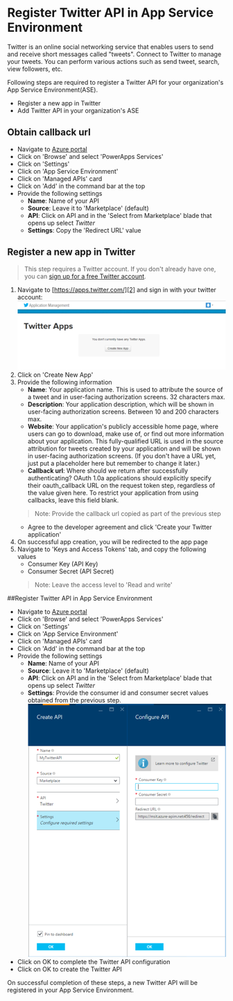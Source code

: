 <properties
	pageTitle="Register your organization's Twitter API"
	description="IT Doc: Register your organization's Twitter API"
	services="powerapps"
	documentationCenter="" 
	authors="rajram"
	manager="dwrede"
	editor=""/>

<tags
   ms.service="powerapps"
   ms.devlang="na"
   ms.topic="article"
   ms.tgt_pltfrm="na"
   ms.workload="na" 
   ms.date="11/03/2015"
   ms.author="rajram"/>

# Register Twitter API in App Service Environment

Twitter is an online social networking service that enables users to send and receive short messages called "tweets". Connect to Twitter to manage your tweets. You can perform various actions such as send tweet, search, view followers, etc.

Following steps are required to register a Twitter API for your organization's App Service Environment(ASE).

- Register a new app in Twitter
- Add Twitter API in your organization's ASE

## Obtain callback url
- Navigate to [Azure portal][4]
- Click on 'Browse' and select 'PowerApps Services'
- Click on 'Settings'
- Click on 'App Service Environment'
- Click on 'Managed APIs' card
- Click on 'Add' in the command bar at the top
- Provide the following settings
	- **Name**: Name of your API
	- **Source**: Leave it to 'Marketplace' (default)
	- **API**: Click on API and in the 'Select from Marketplace' blade that opens up select _Twitter_
	- **Settings**: Copy the 'Redirect URL' value

## Register a new app in Twitter
> This step requires a Twitter account. If you don't already have one, you can [sign up for a free Twitter account][1].


1. Navigate to [https://apps.twitter.com/][2] and sign in with your twitter account:  
![Twitter apps page][3]
2. Click on 'Create New App'
3. Provide the following information
	- **Name**: Your application name. This is used to attribute the source of a tweet and in user-facing authorization screens. 32 characters max.
	- **Description**: Your application description, which will be shown in user-facing authorization screens. Between 10 and 200 characters max.
	- **Website**: Your application's publicly accessible home page, where users can go to download, make use of, or find out more information about your application. This fully-qualified URL is used in the source attribution for tweets created by your application and will be shown in user-facing authorization screens. (If you don't have a URL yet, just put a placeholder here but remember to change it later.)
	- **Callback url**: Where should we return after successfully authenticating? OAuth 1.0a applications should explicitly specify their oauth_callback URL on the request token step, regardless of the value given here. To restrict your application from using callbacks, leave this field blank.
	> Note: Provide the callback url copied as part of the previous step
	- Agree to the developer agreement and click 'Create your Twitter application'
4. On successful app creation, you will be redirected to the app page
5. Navigate to 'Keys and Access Tokens' tab, and copy the following values
	- Consumer Key (API Key)
	- Consumer Secret (API Secret)
	> Note: Leave the access level to 'Read and write'

##Register Twitter API in App Service Environment
- Navigate to [Azure portal][4]
- Click on 'Browse' and select 'PowerApps Services'
- Click on 'Settings'
- Click on 'App Service Environment'
- Click on 'Managed APIs' card
- Click on 'Add' in the command bar at the top
- Provide the following settings
	- **Name**: Name of your API
	- **Source**: Leave it to 'Marketplace' (default)
	- **API**: Click on API and in the 'Select from Marketplace' blade that opens up select _Twitter_
	- **Settings**: Provide the consumer id and consumer secret values obtained from the previous step.  
	![Configure twitter api][5]
- Click on OK to complete the Twitter API configuration
- Click on OK to create the Twitter API

On successful completion of these steps, a new Twitter API will be registered in your App Service Environment.

<!--References-->
[1]: https://twitter.com/signup
[2]: https://apps.twitter.com/
[3]: ./media/powerapps-register-apis-twitter/twitter-apps.PNG
[4]: https://portal.azure.com
[5]: ./media/powerapps-register-apis-twitter/configure-twitter-api.PNG